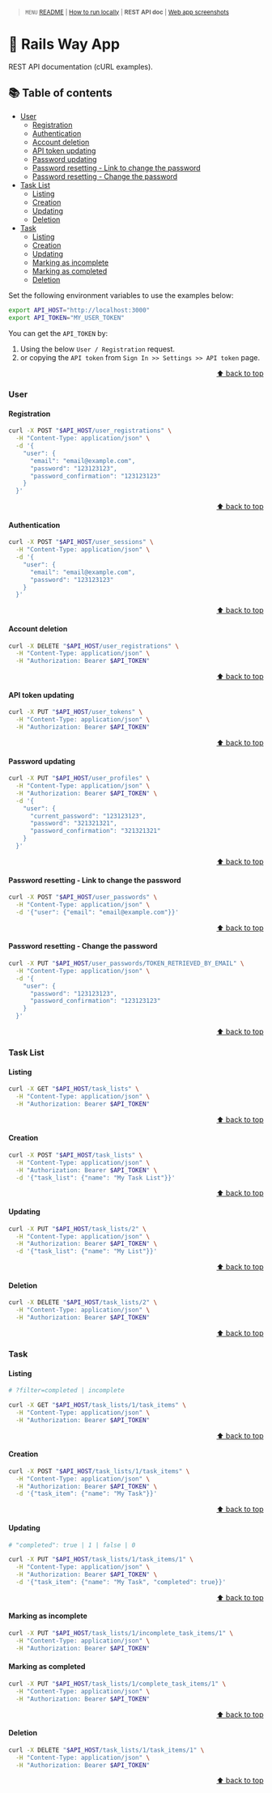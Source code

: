 <small>

> `MENU` [README](../README.md) | [How to run locally](./00_INSTALLATION.md) | **REST API doc** | [Web app screenshots](./02_WEB_APP_SCREENSHOTS.md)

</small>

# 🚆 Rails Way App <!-- omit in toc -->

REST API documentation (cURL examples).

## 📚 Table of contents <!-- omit in toc -->

- [User](#user)
  - [Registration](#registration)
  - [Authentication](#authentication)
  - [Account deletion](#account-deletion)
  - [API token updating](#api-token-updating)
  - [Password updating](#password-updating)
  - [Password resetting - Link to change the password](#password-resetting---link-to-change-the-password)
  - [Password resetting - Change the password](#password-resetting---change-the-password)
- [Task List](#task-list)
  - [Listing](#listing)
  - [Creation](#creation)
  - [Updating](#updating)
  - [Deletion](#deletion)
- [Task](#task)
  - [Listing](#listing-1)
  - [Creation](#creation-1)
  - [Updating](#updating-1)
  - [Marking as incomplete](#marking-as-incomplete)
  - [Marking as completed](#marking-as-completed)
  - [Deletion](#deletion-1)

Set the following environment variables to use the examples below:

```bash
export API_HOST="http://localhost:3000"
export API_TOKEN="MY_USER_TOKEN"
```

You can get the `API_TOKEN` by:
1. Using the below `User / Registration` request.
2. or copying the `API token` from `Sign In >> Settings >> API token` page.

<p align="right"><a href="#-table-of-contents-">⬆ back to top</a></p>

### User

#### Registration

```bash
curl -X POST "$API_HOST/user_registrations" \
  -H "Content-Type: application/json" \
  -d '{
    "user": {
      "email": "email@example.com",
      "password": "123123123",
      "password_confirmation": "123123123"
    }
  }'
```

<p align="right"><a href="#-table-of-contents-">⬆ back to top</a></p>

#### Authentication

```bash
curl -X POST "$API_HOST/user_sessions" \
  -H "Content-Type: application/json" \
  -d '{
    "user": {
      "email": "email@example.com",
      "password": "123123123"
    }
  }'
```

<p align="right"><a href="#-table-of-contents-">⬆ back to top</a></p>

#### Account deletion

```bash
curl -X DELETE "$API_HOST/user_registrations" \
  -H "Content-Type: application/json" \
  -H "Authorization: Bearer $API_TOKEN"
```

<p align="right"><a href="#-table-of-contents-">⬆ back to top</a></p>

#### API token updating

```bash
curl -X PUT "$API_HOST/user_tokens" \
  -H "Content-Type: application/json" \
  -H "Authorization: Bearer $API_TOKEN"
```

<p align="right"><a href="#-table-of-contents-">⬆ back to top</a></p>

#### Password updating

```bash
curl -X PUT "$API_HOST/user_profiles" \
  -H "Content-Type: application/json" \
  -H "Authorization: Bearer $API_TOKEN" \
  -d '{
    "user": {
      "current_password": "123123123",
      "password": "321321321",
      "password_confirmation": "321321321"
    }
  }'
```

<p align="right"><a href="#-table-of-contents-">⬆ back to top</a></p>

#### Password resetting - Link to change the password

```bash
curl -X POST "$API_HOST/user_passwords" \
  -H "Content-Type: application/json" \
  -d '{"user": {"email": "email@example.com"}}'
```

<p align="right"><a href="#-table-of-contents-">⬆ back to top</a></p>

#### Password resetting - Change the password

```bash
curl -X PUT "$API_HOST/user_passwords/TOKEN_RETRIEVED_BY_EMAIL" \
  -H "Content-Type: application/json" \
  -d '{
    "user": {
      "password": "123123123",
      "password_confirmation": "123123123"
    }
  }'
```

<p align="right"><a href="#-table-of-contents-">⬆ back to top</a></p>

### Task List

#### Listing

```bash
curl -X GET "$API_HOST/task_lists" \
  -H "Content-Type: application/json" \
  -H "Authorization: Bearer $API_TOKEN"
```

<p align="right"><a href="#-table-of-contents-">⬆ back to top</a></p>

#### Creation

```bash
curl -X POST "$API_HOST/task_lists" \
  -H "Content-Type: application/json" \
  -H "Authorization: Bearer $API_TOKEN" \
  -d '{"task_list": {"name": "My Task List"}}'
```

<p align="right"><a href="#-table-of-contents-">⬆ back to top</a></p>

#### Updating

```bash
curl -X PUT "$API_HOST/task_lists/2" \
  -H "Content-Type: application/json" \
  -H "Authorization: Bearer $API_TOKEN" \
  -d '{"task_list": {"name": "My List"}}'
```

<p align="right"><a href="#-table-of-contents-">⬆ back to top</a></p>

#### Deletion

```bash
curl -X DELETE "$API_HOST/task_lists/2" \
  -H "Content-Type: application/json" \
  -H "Authorization: Bearer $API_TOKEN"
```

<p align="right"><a href="#-table-of-contents-">⬆ back to top</a></p>

### Task

#### Listing

```bash
# ?filter=completed | incomplete

curl -X GET "$API_HOST/task_lists/1/task_items" \
  -H "Content-Type: application/json" \
  -H "Authorization: Bearer $API_TOKEN"
```

<p align="right"><a href="#-table-of-contents-">⬆ back to top</a></p>

#### Creation

```bash
curl -X POST "$API_HOST/task_lists/1/task_items" \
  -H "Content-Type: application/json" \
  -H "Authorization: Bearer $API_TOKEN" \
  -d '{"task_item": {"name": "My Task"}}'
```

<p align="right"><a href="#-table-of-contents-">⬆ back to top</a></p>

#### Updating

```bash
# "completed": true | 1 | false | 0

curl -X PUT "$API_HOST/task_lists/1/task_items/1" \
  -H "Content-Type: application/json" \
  -H "Authorization: Bearer $API_TOKEN" \
  -d '{"task_item": {"name": "My Task", "completed": true}}'
```

<p align="right"><a href="#-table-of-contents-">⬆ back to top</a></p>

#### Marking as incomplete

```bash
curl -X PUT "$API_HOST/task_lists/1/incomplete_task_items/1" \
  -H "Content-Type: application/json" \
  -H "Authorization: Bearer $API_TOKEN"
```

#### Marking as completed

```bash
curl -X PUT "$API_HOST/task_lists/1/complete_task_items/1" \
  -H "Content-Type: application/json" \
  -H "Authorization: Bearer $API_TOKEN"
```

<p align="right"><a href="#-table-of-contents-">⬆ back to top</a></p>

#### Deletion

```bash
curl -X DELETE "$API_HOST/task_lists/1/task_items/1" \
  -H "Content-Type: application/json" \
  -H "Authorization: Bearer $API_TOKEN"
```

<p align="right"><a href="#-table-of-contents-">⬆ back to top</a></p>
